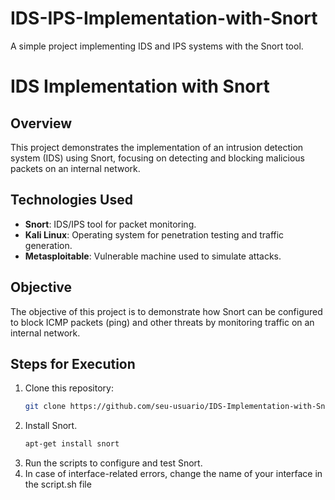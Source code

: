 # IDS-IPS-Implementation-with-Snort
A simple project implementing IDS and IPS systems with the Snort tool.
# IDS Implementation with Snort

## Overview
This project demonstrates the implementation of an intrusion detection system (IDS) using Snort, focusing on detecting and blocking malicious packets on an internal network.

## Technologies Used
- **Snort**: IDS/IPS tool for packet monitoring.
- **Kali Linux**: Operating system for penetration testing and traffic generation.
- **Metasploitable**: Vulnerable machine used to simulate attacks.

## Objective
The objective of this project is to demonstrate how Snort can be configured to block ICMP packets (ping) and other threats by monitoring traffic on an internal network.

## Steps for Execution
1. Clone this repository:
   ```bash
   git clone https://github.com/seu-usuario/IDS-Implementation-with-Snort.git
2. Install Snort.
   ```bash
   apt-get install snort
4. Run the scripts to configure and test Snort.   
5. In case of interface-related errors, change the name of your interface in the script.sh file
